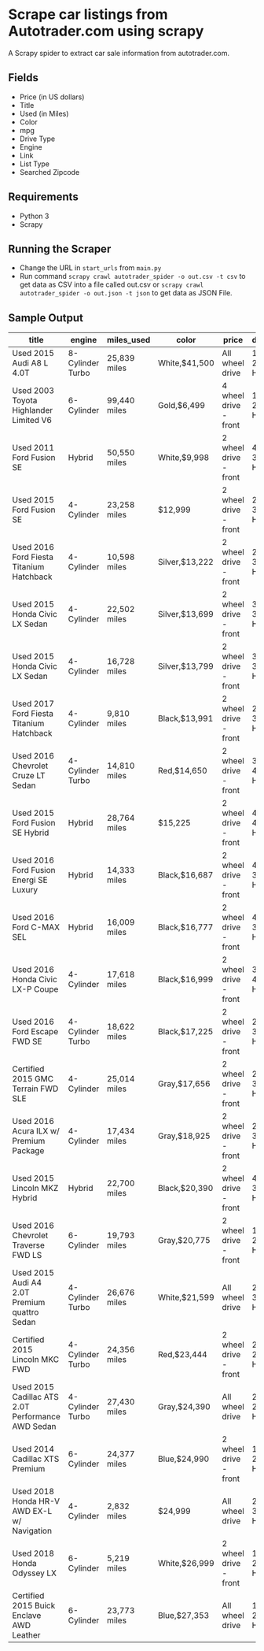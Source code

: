 # Scrape car listings from Autotrader.com using scrapy

A Scrapy spider to extract car sale information from autotrader.com.

## Fields

 - Price (in US dollars)
 - Title
 - Used (in Miles)
 - Color
 - mpg
 - Drive Type
 - Engine
 - Link
 - List Type
 - Searched Zipcode

## Requirements 
- Python 3 
- Scrapy

## Running the Scraper
 - Change the URL in `start_urls` from `main.py`
 -  Run command `scrapy crawl autotrader_spider -o out.csv -t csv` to get data as CSV into a file called out.csv or `scrapy crawl autotrader_spider -o out.json -t json` to get data as JSON File.
 
 ## Sample Output 
 
|title                                             |engine           |miles_used              |color                 |price                 |drive_type           |mpg           |list_type                                                                                                                                                                                                                                                                                                                                                                                                                       |searched_zipcode                                                                                                                                                                                                                                                                                                                                                                                                                                  |link | 
|-----------------------------------------------------|--------------------|---------------------------|-------------------------|-------------------------|------------------------|-----------------|-----------------------------------------------------------------------------------------------------------------------------------------------------------------------------------------------------------------------------------------------------------------------------------------------------------------------------------------------------------------------------------------------------------------------------------|-----------------------------------------------------------------------------------------------------------------------------------------------------------------------------------------------------------------------------------------------------------------------------------------------------------------------------------------------------------------------------------------------------------------------------------------------------|--------| 
|Used 2015 Audi A8 L 4.0T                          |8-Cylinder Turbo |25,839 miles            |White,$41,500       |All wheel drive       |18 City / 29 Highway |Newly Listed  |20005                                                                                                                                                                                                                                                                                                                                                                                                                           |https://www.autotrader.com/cars-for-sale/vehicledetails.xhtml?listingId=497468736&zip=20005&referrer=%2Fcars-for-sale%2Fsearchresults.xhtml%3Fzip%3D20005%26startYear%3D1981%26sortBy%3Drelevance%26incremental%3Dall%26firstRecord%3D0%26marketExtension%3Don%26endYear%3D2019%26searchRadius%3D50&startYear=1981&numRecords=25&firstRecord=0&endYear=2019&searchRadius=50&makeCode1=AUDI&modelCode1=A8&digitalRetail=true&clickType=listing     |        | 
|Used 2003 Toyota Highlander Limited V6            |6-Cylinder       |99,440 miles            |Gold,$6,499         |4 wheel drive - front |18 City / 22 Highway |Reduced Price |20005                                                                                                                                                                                                                                                                                                                                                                                                                           |https://www.autotrader.com/cars-for-sale/vehicledetails.xhtml?listingId=498367789&zip=20005&referrer=%2Fcars-for-sale%2Fsearchresults.xhtml%3Fzip%3D20005%26startYear%3D1981%26sortBy%3Drelevance%26incremental%3Dall%26firstRecord%3D0%26marketExtension%3Don%26endYear%3D2019%26searchRadius%3D50&startYear=1981&numRecords=25&firstRecord=0&endYear=2019&searchRadius=50&makeCode1=TOYOTA&modelCode1=HIGHLANDER&clickType=listing              |        | 
|Used 2011 Ford Fusion SE                          |Hybrid           |50,550 miles            |White,$9,998        |2 wheel drive - front |41 City / 36 Highway |Reduced Price |20005                                                                                                                                                                                                                                                                                                                                                                                                                           |https://www.autotrader.com/cars-for-sale/vehicledetails.xhtml?listingId=497808272&zip=20005&referrer=%2Fcars-for-sale%2Fsearchresults.xhtml%3Fzip%3D20005%26startYear%3D1981%26sortBy%3Drelevance%26incremental%3Dall%26firstRecord%3D0%26marketExtension%3Don%26endYear%3D2019%26searchRadius%3D50&startYear=1981&numRecords=25&firstRecord=0&endYear=2019&searchRadius=50&makeCode1=FORD&modelCode1=FUSION&clickType=listing                    |        | 
|Used 2015 Ford Fusion SE                          |4-Cylinder       |23,258 miles|$12,999 |2 wheel drive - front |22 City / 34 Highway  |Reduced Price        |20005         |https://www.autotrader.com/cars-for-sale/vehicledetails.xhtml?listingId=497613664&zip=20005&referrer=%2Fcars-for-sale%2Fsearchresults.xhtml%3Fzip%3D20005%26startYear%3D1981%26sortBy%3Drelevance%26incremental%3Dall%26firstRecord%3D0%26marketExtension%3Don%26endYear%3D2019%26searchRadius%3D50&startYear=1981&numRecords=25&firstRecord=0&endYear=2019&searchRadius=50&makeCode1=FORD&modelCode1=FUSION&clickType=listing  |                                                                                                                                                                                                                                                                                                                                                                                                                                                     |        | 
|Used 2016 Ford Fiesta Titanium Hatchback          |4-Cylinder       |10,598 miles            |Silver,$13,222      |2 wheel drive - front |27 City / 36 Highway |Reduced Price |20005                                                                                                                                                                                                                                                                                                                                                                                                                           |https://www.autotrader.com/cars-for-sale/vehicledetails.xhtml?listingId=496798119&zip=20005&referrer=%2Fcars-for-sale%2Fsearchresults.xhtml%3Fzip%3D20005%26startYear%3D1981%26sortBy%3Drelevance%26incremental%3Dall%26firstRecord%3D0%26marketExtension%3Don%26endYear%3D2019%26searchRadius%3D50&startYear=1981&numRecords=25&firstRecord=0&endYear=2019&searchRadius=50&makeCode1=FORD&modelCode1=FIESTA&clickType=listing                    |        | 
|Used 2015 Honda Civic LX Sedan                    |4-Cylinder       |22,502 miles            |Silver,$13,699      |2 wheel drive - front |30 City / 39 Highway |Reduced Price |20005                                                                                                                                                                                                                                                                                                                                                                                                                           |https://www.autotrader.com/cars-for-sale/vehicledetails.xhtml?listingId=499121102&zip=20005&referrer=%2Fcars-for-sale%2Fsearchresults.xhtml%3Fzip%3D20005%26startYear%3D1981%26sortBy%3Drelevance%26incremental%3Dall%26firstRecord%3D0%26marketExtension%3Don%26endYear%3D2019%26searchRadius%3D50&startYear=1981&numRecords=25&firstRecord=0&endYear=2019&searchRadius=50&makeCode1=HONDA&modelCode1=CIVIC&clickType=listing                    |        | 
|Used 2015 Honda Civic LX Sedan                    |4-Cylinder       |16,728 miles            |Silver,$13,799      |2 wheel drive - front |30 City / 39 Highway |Reduced Price |20005                                                                                                                                                                                                                                                                                                                                                                                                                           |https://www.autotrader.com/cars-for-sale/vehicledetails.xhtml?listingId=499235826&zip=20005&referrer=%2Fcars-for-sale%2Fsearchresults.xhtml%3Fzip%3D20005%26startYear%3D1981%26sortBy%3Drelevance%26incremental%3Dall%26firstRecord%3D0%26marketExtension%3Don%26endYear%3D2019%26searchRadius%3D50&startYear=1981&numRecords=25&firstRecord=0&endYear=2019&searchRadius=50&makeCode1=HONDA&modelCode1=CIVIC&clickType=listing                    |        | 
|Used 2017 Ford Fiesta Titanium Hatchback          |4-Cylinder       |9,810 miles             |Black,$13,991       |2 wheel drive - front |27 City / 37 Highway |Reduced Price |20005                                                                                                                                                                                                                                                                                                                                                                                                                           |https://www.autotrader.com/cars-for-sale/vehicledetails.xhtml?listingId=496747290&zip=20005&referrer=%2Fcars-for-sale%2Fsearchresults.xhtml%3Fzip%3D20005%26startYear%3D1981%26sortBy%3Drelevance%26incremental%3Dall%26firstRecord%3D0%26marketExtension%3Don%26endYear%3D2019%26searchRadius%3D50&startYear=1981&numRecords=25&firstRecord=0&endYear=2019&searchRadius=50&makeCode1=FORD&modelCode1=FIESTA&clickType=listing                    |        | 
|Used 2016 Chevrolet Cruze LT Sedan                |4-Cylinder Turbo |14,810 miles            |Red,$14,650         |2 wheel drive - front |30 City / 42 Highway |Reduced Price |20005                                                                                                                                                                                                                                                                                                                                                                                                                           |https://www.autotrader.com/cars-for-sale/vehicledetails.xhtml?listingId=494466951&zip=20005&referrer=%2Fcars-for-sale%2Fsearchresults.xhtml%3Fzip%3D20005%26startYear%3D1981%26sortBy%3Drelevance%26incremental%3Dall%26firstRecord%3D0%26marketExtension%3Don%26endYear%3D2019%26searchRadius%3D50&startYear=1981&numRecords=25&firstRecord=0&endYear=2019&searchRadius=50&makeCode1=CHEV&modelCode1=CRUZE&clickType=listing                     |        | 
|Used 2015 Ford Fusion SE Hybrid                   |Hybrid           |28,764 miles|$15,225 |2 wheel drive - front |44 City / 41 Highway  |Reduced Price        |20005         |https://www.autotrader.com/cars-for-sale/vehicledetails.xhtml?listingId=495692488&zip=20005&referrer=%2Fcars-for-sale%2Fsearchresults.xhtml%3Fzip%3D20005%26startYear%3D1981%26sortBy%3Drelevance%26incremental%3Dall%26firstRecord%3D0%26marketExtension%3Don%26endYear%3D2019%26searchRadius%3D50&startYear=1981&numRecords=25&firstRecord=0&endYear=2019&searchRadius=50&makeCode1=FORD&modelCode1=FUSION&clickType=listing  |                                                                                                                                                                                                                                                                                                                                                                                                                                                     |        | 
|Used 2016 Ford Fusion Energi SE Luxury            |Hybrid           |14,333 miles            |Black,$16,687       |2 wheel drive - front |40 City / 36 Highway |Reduced Price |20005                                                                                                                                                                                                                                                                                                                                                                                                                           |https://www.autotrader.com/cars-for-sale/vehicledetails.xhtml?listingId=497783145&zip=20005&referrer=%2Fcars-for-sale%2Fsearchresults.xhtml%3Fzip%3D20005%26startYear%3D1981%26sortBy%3Drelevance%26incremental%3Dall%26firstRecord%3D0%26marketExtension%3Don%26endYear%3D2019%26searchRadius%3D50&startYear=1981&numRecords=25&firstRecord=0&endYear=2019&searchRadius=50&makeCode1=FORD&modelCode1=FUSION&clickType=listing                    |        | 
|Used 2016 Ford C-MAX SEL                          |Hybrid           |16,009 miles            |Black,$16,777       |2 wheel drive - front |40 City / 36 Highway |Reduced Price |20005                                                                                                                                                                                                                                                                                                                                                                                                                           |https://www.autotrader.com/cars-for-sale/vehicledetails.xhtml?listingId=496628196&zip=20005&referrer=%2Fcars-for-sale%2Fsearchresults.xhtml%3Fzip%3D20005%26startYear%3D1981%26sortBy%3Drelevance%26incremental%3Dall%26firstRecord%3D0%26marketExtension%3Don%26endYear%3D2019%26searchRadius%3D50&startYear=1981&numRecords=25&firstRecord=0&endYear=2019&searchRadius=50&makeCode1=FORD&modelCode1=FOCMAX&clickType=listing                    |        | 
|Used 2016 Honda Civic LX-P Coupe                  |4-Cylinder       |17,618 miles            |Black,$16,999       |2 wheel drive - front |30 City / 41 Highway |Reduced Price |20005                                                                                                                                                                                                                                                                                                                                                                                                                           |https://www.autotrader.com/cars-for-sale/vehicledetails.xhtml?listingId=499002844&zip=20005&referrer=%2Fcars-for-sale%2Fsearchresults.xhtml%3Fzip%3D20005%26startYear%3D1981%26sortBy%3Drelevance%26incremental%3Dall%26firstRecord%3D0%26marketExtension%3Don%26endYear%3D2019%26searchRadius%3D50&startYear=1981&numRecords=25&firstRecord=0&endYear=2019&searchRadius=50&makeCode1=HONDA&modelCode1=CIVIC&clickType=listing                    |        | 
|Used 2016 Ford Escape FWD SE                      |4-Cylinder Turbo |18,622 miles            |Black,$17,225       |2 wheel drive - front |23 City / 32 Highway |Reduced Price |20005                                                                                                                                                                                                                                                                                                                                                                                                                           |https://www.autotrader.com/cars-for-sale/vehicledetails.xhtml?listingId=496231623&zip=20005&referrer=%2Fcars-for-sale%2Fsearchresults.xhtml%3Fzip%3D20005%26startYear%3D1981%26sortBy%3Drelevance%26incremental%3Dall%26firstRecord%3D0%26marketExtension%3Don%26endYear%3D2019%26searchRadius%3D50&startYear=1981&numRecords=25&firstRecord=0&endYear=2019&searchRadius=50&makeCode1=FORD&modelCode1=ESCAPE&digitalRetail=true&clickType=listing |        | 
|Certified 2015 GMC Terrain FWD SLE                |4-Cylinder       |25,014 miles            |Gray,$17,656        |2 wheel drive - front |22 City / 32 Highway |Reduced Price |20005                                                                                                                                                                                                                                                                                                                                                                                                                           |https://www.autotrader.com/cars-for-sale/vehicledetails.xhtml?listingId=498001320&zip=20005&referrer=%2Fcars-for-sale%2Fsearchresults.xhtml%3Fzip%3D20005%26startYear%3D1981%26sortBy%3Drelevance%26incremental%3Dall%26firstRecord%3D0%26marketExtension%3Don%26endYear%3D2019%26searchRadius%3D50&startYear=1981&numRecords=25&firstRecord=0&endYear=2019&searchRadius=50&makeCode1=GMC&modelCode1=TERRAIN&clickType=listing                    |        | 
|Used 2016 Acura ILX w/ Premium Package            |4-Cylinder       |17,434 miles            |Gray,$18,925        |2 wheel drive - front |25 City / 36 Highway |Newly Listed  |20005                                                                                                                                                                                                                                                                                                                                                                                                                           |https://www.autotrader.com/cars-for-sale/vehicledetails.xhtml?listingId=494512320&zip=20005&referrer=%2Fcars-for-sale%2Fsearchresults.xhtml%3Fzip%3D20005%26startYear%3D1981%26sortBy%3Drelevance%26incremental%3Dall%26firstRecord%3D0%26marketExtension%3Don%26endYear%3D2019%26searchRadius%3D50&startYear=1981&numRecords=25&firstRecord=0&endYear=2019&searchRadius=50&makeCode1=ACURA&modelCode1=ILX&clickType=listing                      |        | 
|Used 2015 Lincoln MKZ Hybrid                      |Hybrid           |22,700 miles            |Black,$20,390       |2 wheel drive - front |41 City / 39 Highway |Reduced Price |20005                                                                                                                                                                                                                                                                                                                                                                                                                           |https://www.autotrader.com/cars-for-sale/vehicledetails.xhtml?listingId=494302769&zip=20005&referrer=%2Fcars-for-sale%2Fsearchresults.xhtml%3Fzip%3D20005%26startYear%3D1981%26sortBy%3Drelevance%26incremental%3Dall%26firstRecord%3D0%26marketExtension%3Don%26endYear%3D2019%26searchRadius%3D50&startYear=1981&numRecords=25&firstRecord=0&endYear=2019&searchRadius=50&makeCode1=LINC&modelCode1=MKZ&digitalRetail=true&clickType=listing    |        | 
|Used 2016 Chevrolet Traverse FWD LS               |6-Cylinder       |19,793 miles            |Gray,$20,775        |2 wheel drive - front |15 City / 22 Highway |Reduced Price |20005                                                                                                                                                                                                                                                                                                                                                                                                                           |https://www.autotrader.com/cars-for-sale/vehicledetails.xhtml?listingId=495797704&zip=20005&referrer=%2Fcars-for-sale%2Fsearchresults.xhtml%3Fzip%3D20005%26startYear%3D1981%26sortBy%3Drelevance%26incremental%3Dall%26firstRecord%3D0%26marketExtension%3Don%26endYear%3D2019%26searchRadius%3D50&startYear=1981&numRecords=25&firstRecord=0&endYear=2019&searchRadius=50&makeCode1=CHEV&modelCode1=TRAVERSE&clickType=listing                  |        | 
|Used 2015 Audi A4 2.0T Premium quattro Sedan      |4-Cylinder Turbo |26,676 miles            |White,$21,599       |All wheel drive       |22 City / 31 Highway |Reduced Price |20005                                                                                                                                                                                                                                                                                                                                                                                                                           |https://www.autotrader.com/cars-for-sale/vehicledetails.xhtml?listingId=496531639&zip=20005&referrer=%2Fcars-for-sale%2Fsearchresults.xhtml%3Fzip%3D20005%26startYear%3D1981%26sortBy%3Drelevance%26incremental%3Dall%26firstRecord%3D0%26marketExtension%3Don%26endYear%3D2019%26searchRadius%3D50&startYear=1981&numRecords=25&firstRecord=0&endYear=2019&searchRadius=50&makeCode1=AUDI&modelCode1=A4&clickType=listing                        |        | 
|Certified 2015 Lincoln MKC FWD                    |4-Cylinder Turbo |24,356 miles            |Red,$23,444         |2 wheel drive - front |20 City / 29 Highway |Reduced Price |20005                                                                                                                                                                                                                                                                                                                                                                                                                           |https://www.autotrader.com/cars-for-sale/vehicledetails.xhtml?listingId=498381676&zip=20005&referrer=%2Fcars-for-sale%2Fsearchresults.xhtml%3Fzip%3D20005%26startYear%3D1981%26sortBy%3Drelevance%26incremental%3Dall%26firstRecord%3D0%26marketExtension%3Don%26endYear%3D2019%26searchRadius%3D50&startYear=1981&numRecords=25&firstRecord=0&endYear=2019&searchRadius=50&makeCode1=LINC&modelCode1=LINCMKC&clickType=listing                   |        | 
|Used 2015 Cadillac ATS 2.0T Performance AWD Sedan |4-Cylinder Turbo |27,430 miles            |Gray,$24,390        |All wheel drive       |20 City / 28 Highway |Reduced Price |20005                                                                                                                                                                                                                                                                                                                                                                                                                           |https://www.autotrader.com/cars-for-sale/vehicledetails.xhtml?listingId=494512293&zip=20005&referrer=%2Fcars-for-sale%2Fsearchresults.xhtml%3Fzip%3D20005%26startYear%3D1981%26sortBy%3Drelevance%26incremental%3Dall%26firstRecord%3D0%26marketExtension%3Don%26endYear%3D2019%26searchRadius%3D50&startYear=1981&numRecords=25&firstRecord=0&endYear=2019&searchRadius=50&makeCode1=CAD&modelCode1=ATS&digitalRetail=true&clickType=listing     |        | 
|Used 2014 Cadillac XTS Premium                    |6-Cylinder       |24,377 miles            |Blue,$24,990        |2 wheel drive - front |18 City / 28 Highway |Reduced Price |20005                                                                                                                                                                                                                                                                                                                                                                                                                           |https://www.autotrader.com/cars-for-sale/vehicledetails.xhtml?listingId=497415243&zip=20005&referrer=%2Fcars-for-sale%2Fsearchresults.xhtml%3Fzip%3D20005%26startYear%3D1981%26sortBy%3Drelevance%26incremental%3Dall%26firstRecord%3D0%26marketExtension%3Don%26endYear%3D2019%26searchRadius%3D50&startYear=1981&numRecords=25&firstRecord=0&endYear=2019&searchRadius=50&makeCode1=CAD&modelCode1=XTS&clickType=listing                        |        | 
|Used 2018 Honda HR-V AWD EX-L w/ Navigation       |4-Cylinder       |2,832 miles|$24,999  |All wheel drive       |27 City / 31 Highway  |Reduced Price        |20005         |https://www.autotrader.com/cars-for-sale/vehicledetails.xhtml?listingId=497627593&zip=20005&referrer=%2Fcars-for-sale%2Fsearchresults.xhtml%3Fzip%3D20005%26startYear%3D1981%26sortBy%3Drelevance%26incremental%3Dall%26firstRecord%3D0%26marketExtension%3Don%26endYear%3D2019%26searchRadius%3D50&startYear=1981&numRecords=25&firstRecord=0&endYear=2019&searchRadius=50&makeCode1=HONDA&modelCode1=HONHRV&clickType=listing |                                                                                                                                                                                                                                                                                                                                                                                                                                                     |        | 
|Used 2018 Honda Odyssey LX                        |6-Cylinder       |5,219 miles             |White,$26,999       |2 wheel drive - front |19 City / 28 Highway |Reduced Price |20005                                                                                                                                                                                                                                                                                                                                                                                                                           |https://www.autotrader.com/cars-for-sale/vehicledetails.xhtml?listingId=497627595&zip=20005&referrer=%2Fcars-for-sale%2Fsearchresults.xhtml%3Fzip%3D20005%26startYear%3D1981%26sortBy%3Drelevance%26incremental%3Dall%26firstRecord%3D0%26marketExtension%3Don%26endYear%3D2019%26searchRadius%3D50&startYear=1981&numRecords=25&firstRecord=0&endYear=2019&searchRadius=50&makeCode1=HONDA&modelCode1=ODYSSEY&clickType=listing                  |        | 
|Certified 2015 Buick Enclave AWD Leather          |6-Cylinder       |23,773 miles            |Blue,$27,353        |All wheel drive       |16 City / 22 Highway |Reduced Price |20005                                                                                                                                                                                                                                                                                                                                                                                                                           |https://www.autotrader.com/cars-for-sale/vehicledetails.xhtml?listingId=497902938&zip=20005&referrer=%2Fcars-for-sale%2Fsearchresults.xhtml%3Fzip%3D20005%26startYear%3D1981%26sortBy%3Drelevance%26incremental%3Dall%26firstRecord%3D0%26marketExtension%3Don%26endYear%3D2019%26searchRadius%3D50&startYear=1981&numRecords=25&firstRecord=0&endYear=2019&searchRadius=50&makeCode1=BUICK&modelCode1=ENCLAVE&clickType=listing                  |        | 
